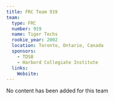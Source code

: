 ```yaml
---
title: FRC Team 919
team:
  type: FRC
  number: 919
  name: Tiger Techs
  rookie_year: 2002
  location: Toronto, Ontario, Canada
  sponsors:
    - TDSB
    - Harbord Collegiate Institute
  links:
    Website: 
---
```

No content has been added for this team
